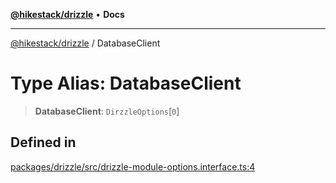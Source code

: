 [**@hikestack/drizzle**](/official/reference/drizzle/index.md) • **Docs**

***

[@hikestack/drizzle](/official/reference/drizzle/globals.md) / DatabaseClient

# Type Alias: DatabaseClient

> **DatabaseClient**: `DirzzleOptions`\[`0`\]

## Defined in

[packages/drizzle/src/drizzle-module-options.interface.ts:4](https://github.com/hikestack/hike/blob/52383186e258bf337fb21483cef3f6798e622fe1/packages/drizzle/src/drizzle-module-options.interface.ts#L4)
